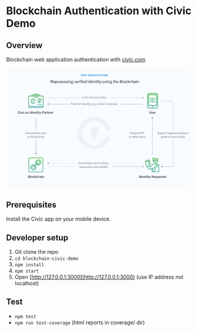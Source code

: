 # Blockchain Authentication with Civic Demo

## Overview

Blockchain web application authentication with [civic.com](civic.com)

![Civic Architecutre](assets/images/civic-architecture.png)

## Prerequisites

Install the Civic app on your mobile device.

## Developer setup

1. Git clone the repo
2. `cd blockchain-civic-demo`
3. `npm install`
4. `npm start`
5. Open [http://127.0.0.1:3000](http://127.0.0.1:3000) (use IP address not localhost)


## Test

- `npm test`
- `npm run test-coverage` (html reports in coverage/ dir)
